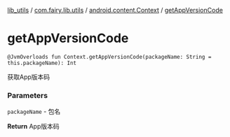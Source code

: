 [lib_utils](../../index.md) / [com.fairy.lib.utils](../index.md) / [android.content.Context](index.md) / [getAppVersionCode](./get-app-version-code.md)

# getAppVersionCode

`@JvmOverloads fun Context.getAppVersionCode(packageName: String = this.packageName): Int`

获取App版本码

### Parameters

`packageName` - 包名

**Return**
App版本码

